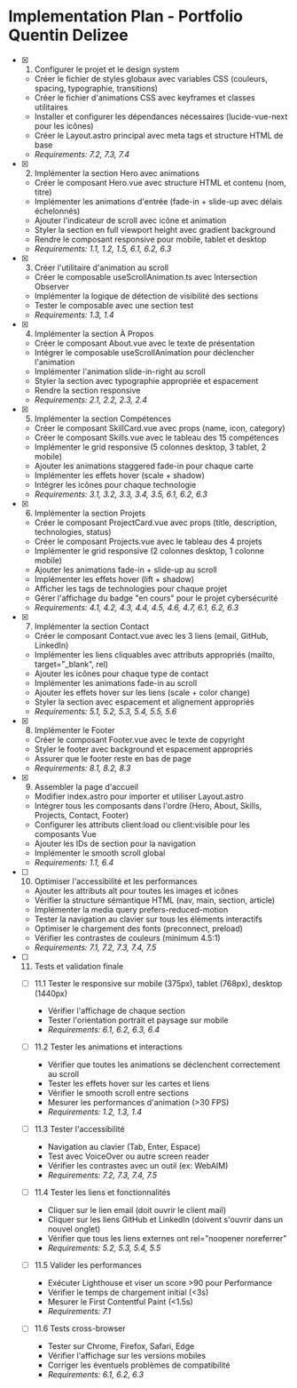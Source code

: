 # Implementation Plan - Portfolio Quentin Delizee

- [x] 1. Configurer le projet et le design system
  - Créer le fichier de styles globaux avec variables CSS (couleurs, spacing, typographie, transitions)
  - Créer le fichier d'animations CSS avec keyframes et classes utilitaires
  - Installer et configurer les dépendances nécessaires (lucide-vue-next pour les icônes)
  - Créer le Layout.astro principal avec meta tags et structure HTML de base
  - _Requirements: 7.2, 7.3, 7.4_

- [x] 2. Implémenter la section Hero avec animations
  - Créer le composant Hero.vue avec structure HTML et contenu (nom, titre)
  - Implémenter les animations d'entrée (fade-in + slide-up avec délais échelonnés)
  - Ajouter l'indicateur de scroll avec icône et animation
  - Styler la section en full viewport height avec gradient background
  - Rendre le composant responsive pour mobile, tablet et desktop
  - _Requirements: 1.1, 1.2, 1.5, 6.1, 6.2, 6.3_

- [x] 3. Créer l'utilitaire d'animation au scroll
  - Créer le composable useScrollAnimation.ts avec Intersection Observer
  - Implémenter la logique de détection de visibilité des sections
  - Tester le composable avec une section test
  - _Requirements: 1.3, 1.4_

- [x] 4. Implémenter la section À Propos
  - Créer le composant About.vue avec le texte de présentation
  - Intégrer le composable useScrollAnimation pour déclencher l'animation
  - Implémenter l'animation slide-in-right au scroll
  - Styler la section avec typographie appropriée et espacement
  - Rendre la section responsive
  - _Requirements: 2.1, 2.2, 2.3, 2.4_

- [x] 5. Implémenter la section Compétences
  - Créer le composant SkillCard.vue avec props (name, icon, category)
  - Créer le composant Skills.vue avec le tableau des 15 compétences
  - Implémenter le grid responsive (5 colonnes desktop, 3 tablet, 2 mobile)
  - Ajouter les animations staggered fade-in pour chaque carte
  - Implémenter les effets hover (scale + shadow)
  - Intégrer les icônes pour chaque technologie
  - _Requirements: 3.1, 3.2, 3.3, 3.4, 3.5, 6.1, 6.2, 6.3_

- [x] 6. Implémenter la section Projets
  - Créer le composant ProjectCard.vue avec props (title, description, technologies, status)
  - Créer le composant Projects.vue avec le tableau des 4 projets
  - Implémenter le grid responsive (2 colonnes desktop, 1 colonne mobile)
  - Ajouter les animations fade-in + slide-up au scroll
  - Implémenter les effets hover (lift + shadow)
  - Afficher les tags de technologies pour chaque projet
  - Gérer l'affichage du badge "en cours" pour le projet cybersécurité
  - _Requirements: 4.1, 4.2, 4.3, 4.4, 4.5, 4.6, 4.7, 6.1, 6.2, 6.3_

- [x] 7. Implémenter la section Contact
  - Créer le composant Contact.vue avec les 3 liens (email, GitHub, LinkedIn)
  - Implémenter les liens cliquables avec attributs appropriés (mailto, target="_blank", rel)
  - Ajouter les icônes pour chaque type de contact
  - Implémenter les animations fade-in au scroll
  - Ajouter les effets hover sur les liens (scale + color change)
  - Styler la section avec espacement et alignement appropriés
  - _Requirements: 5.1, 5.2, 5.3, 5.4, 5.5, 5.6_

- [x] 8. Implémenter le Footer
  - Créer le composant Footer.vue avec le texte de copyright
  - Styler le footer avec background et espacement appropriés
  - Assurer que le footer reste en bas de page
  - _Requirements: 8.1, 8.2, 8.3_

- [x] 9. Assembler la page d'accueil
  - Modifier index.astro pour importer et utiliser Layout.astro
  - Intégrer tous les composants dans l'ordre (Hero, About, Skills, Projects, Contact, Footer)
  - Configurer les attributs client:load ou client:visible pour les composants Vue
  - Ajouter les IDs de section pour la navigation
  - Implémenter le smooth scroll global
  - _Requirements: 1.1, 6.4_

- [ ] 10. Optimiser l'accessibilité et les performances
  - Ajouter les attributs alt pour toutes les images et icônes
  - Vérifier la structure sémantique HTML (nav, main, section, article)
  - Implémenter la media query prefers-reduced-motion
  - Tester la navigation au clavier sur tous les éléments interactifs
  - Optimiser le chargement des fonts (preconnect, preload)
  - Vérifier les contrastes de couleurs (minimum 4.5:1)
  - _Requirements: 7.1, 7.2, 7.3, 7.4, 7.5_

- [ ] 11. Tests et validation finale
  - [ ] 11.1 Tester le responsive sur mobile (375px), tablet (768px), desktop (1440px)
    - Vérifier l'affichage de chaque section
    - Tester l'orientation portrait et paysage sur mobile
    - _Requirements: 6.1, 6.2, 6.3, 6.4_
  
  - [ ] 11.2 Tester les animations et interactions
    - Vérifier que toutes les animations se déclenchent correctement au scroll
    - Tester les effets hover sur les cartes et liens
    - Vérifier le smooth scroll entre sections
    - Mesurer les performances d'animation (>30 FPS)
    - _Requirements: 1.2, 1.3, 1.4_
  
  - [ ] 11.3 Tester l'accessibilité
    - Navigation au clavier (Tab, Enter, Espace)
    - Test avec VoiceOver ou autre screen reader
    - Vérifier les contrastes avec un outil (ex: WebAIM)
    - _Requirements: 7.2, 7.3, 7.4, 7.5_
  
  - [ ] 11.4 Tester les liens et fonctionnalités
    - Cliquer sur le lien email (doit ouvrir le client mail)
    - Cliquer sur les liens GitHub et LinkedIn (doivent s'ouvrir dans un nouvel onglet)
    - Vérifier que tous les liens externes ont rel="noopener noreferrer"
    - _Requirements: 5.2, 5.3, 5.4, 5.5_
  
  - [ ] 11.5 Valider les performances
    - Exécuter Lighthouse et viser un score >90 pour Performance
    - Vérifier le temps de chargement initial (<3s)
    - Mesurer le First Contentful Paint (<1.5s)
    - _Requirements: 7.1_
  
  - [ ] 11.6 Tests cross-browser
    - Tester sur Chrome, Firefox, Safari, Edge
    - Vérifier l'affichage sur les versions mobiles
    - Corriger les éventuels problèmes de compatibilité
    - _Requirements: 6.1, 6.2, 6.3_
